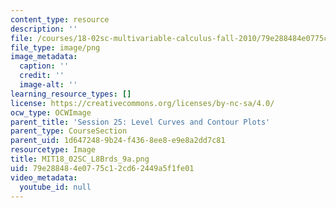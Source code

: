 ```yaml
---
content_type: resource
description: ''
file: /courses/18-02sc-multivariable-calculus-fall-2010/79e288484e0775c12cd62449a5f1fe01_MIT18_02SC_L8Brds_9a.png
file_type: image/png
image_metadata:
  caption: ''
  credit: ''
  image-alt: ''
learning_resource_types: []
license: https://creativecommons.org/licenses/by-nc-sa/4.0/
ocw_type: OCWImage
parent_title: 'Session 25: Level Curves and Contour Plots'
parent_type: CourseSection
parent_uid: 1d647248-9b24-f436-8ee8-e9e8a2dd7c81
resourcetype: Image
title: MIT18_02SC_L8Brds_9a.png
uid: 79e28848-4e07-75c1-2cd6-2449a5f1fe01
video_metadata:
  youtube_id: null
---
```

